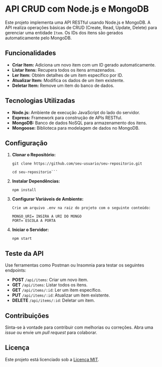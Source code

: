 # API CRUD com Node.js e MongoDB

Este projeto implementa uma API RESTful usando Node.js e MongoDB. A API realiza operações básicas de CRUD (Create, Read, Update, Delete) para gerenciar uma entidade `Item`. Os IDs dos itens são gerados automaticamente pelo MongoDB.

## Funcionalidades

- **Criar Item:** Adiciona um novo item com um ID gerado automaticamente.
- **Listar Itens:** Recupera todos os itens armazenados.
- **Ler Item:** Obtém detalhes de um item específico por ID.
- **Atualizar Item:** Modifica os dados de um item existente.
- **Deletar Item:** Remove um item do banco de dados.

## Tecnologias Utilizadas

- **Node.js:** Ambiente de execução JavaScript do lado do servidor.
- **Express:** Framework para construção de APIs RESTful.
- **MongoDB:** Banco de dados NoSQL para armazenamento dos itens.
- **Mongoose:** Biblioteca para modelagem de dados no MongoDB.

## Configuração

1. **Clonar o Repositório:**
   ```
   git clone https://github.com/seu-usuario/seu-repositorio.git

   cd seu-repositorio```

2. **Instalar Dependências:**
   ```
   npm install
   ```
3. **Configurar Variáveis de Ambiente:**
   ```
   Crie um arquivo .env na raiz do projeto com o seguinte conteúdo:

   MONGO_URI= INSIRA A URI DO MONGO
   PORT= ESCOLA A PORTA
   ```

2. **Iniciar o Servidor:**
   ```
   npm start
   ```

## Teste da API

Use ferramentas como Postman ou Insomnia para testar os seguintes endpoints:

- **POST** `/api/items`: Criar um novo item.
- **GET** `/api/items`: Listar todos os itens.
- **GET** `/api/items/:id`: Ler um item específico.
- **PUT** `/api/items/:id`: Atualizar um item existente.
- **DELETE** `/api/items/:id`: Deletar um item.

## Contribuições

Sinta-se à vontade para contribuir com melhorias ou correções. Abra uma *issue* ou envie um *pull request* para colaborar.

## Licença

Este projeto está licenciado sob a [Licença MIT](LICENSE).

